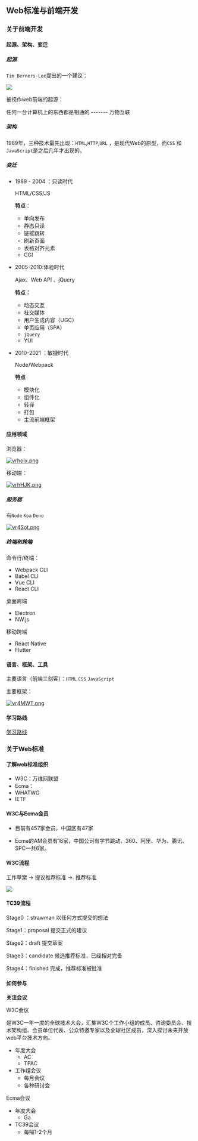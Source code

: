 ## Web标准与前端开发

### 关于前端开发

#### 起源、架构、变迁

##### 起源

`Tim Berners-Lee`提出的一个建议：

![](https://i.bmp.ovh/imgs/2022/08/19/af2dfd755f0759e2.png)

被视作web前端的起源：

任何一台计算机上的东西都是相通的  ------- 万物互联



##### 架构

1989年，三种技术最先出现：`HTML`,`HTTP`,`URL` ，是现代Web的原型，而`CSS` 和`JavaScript`是之后几年才出现的。

##### 变迁

+ 1989 - 2004 ：只读时代

  HTML/CSS/JS

  **特点**：

  + 单向发布
  + 静态只读
  + 链接跳转
  + 刷新页面
  + 表格对齐元素
  + CGI

+ 2005-2010:体验时代

  Ajax、Web API 、jQuery

  **特点：**

  + 动态交互
  + 社交媒体
  + 用户生成内容（UGC）
  + 单页应用（SPA）
  + `jQuery`
  + YUI

+ 2010-2021 ：敏捷时代

  Node/Webpack

  **特点**

  + 模块化
  + 组件化
  + 转译
  + 打包
  + 主流前端框架



#### 应用领域

浏览器：

[![vrhoIx.png](https://s1.ax1x.com/2022/08/19/vrhoIx.png)](https://imgse.com/i/vrhoIx)

移动端：

[![vrhHJK.png](https://s1.ax1x.com/2022/08/19/vrhHJK.png)](https://imgse.com/i/vrhHJK)



##### 服务器

有`Node`   `Koa`  `Deno`  

[![vr4Sot.png](https://s1.ax1x.com/2022/08/19/vr4Sot.png)](https://imgse.com/i/vr4Sot)



##### 终端和跨端

命令行/终端：

+ Webpack CLI
+ Babel CLI
+ Vue CLI
+ React CLI



桌面跨端

+ Electron
+ NW.js



移动跨端

+ React Native
+ Flutter



#### 语言、框架、工具

主要语言（前端三剑客）：`HTML` `CSS` `JavaScript`

主要框架：

[![vr4MWT.png](https://s1.ax1x.com/2022/08/19/vr4MWT.png)](https://imgse.com/i/vr4MWT)



#### 学习路线

[学习路线](http://roadmap.sh)





### 关于Web标准

#### 了解web标准组织

+ W3C：万维网联盟
+ Ecma： 
+ WHATWG
+ IETF



#### W3C与Ecma会员

+ 目前有457家会员，中国区有47家

+ Ecma的AM会员有18家，中国公司有字节跳动、360、阿里、华为、腾讯、SPC一共6家。



#### W3C流程

工作草案 -> 提议推荐标准 ->. 推荐标准

![](https://i.bmp.ovh/imgs/2022/08/19/9f273a99be56af05.png)



#### TC39流程

Stage0 ：strawman 以任何方式提交的想法

Stage1：proposal 提交正式的建议

Stage2：draft 提交草案

Stage3：candidate 候选推荐标准，已经相对完备

Stage4：finished 完成，推荐标准被批准





#### 如何参与

**关注会议**

W3C会议

是W3C一年一度的全球技术大会，汇集W3C个工作小组的成员、咨询委员会、技术架构组、会员单位代表、公众特邀专家以及全球社区成员，深入探讨未来开放web平台技术方向。

+ 年度大会
  + AC
  + TPAC
+ 工作组会议
  + 每月会议
  + 各种研讨会



Ecma会议

+ 年度大会
  + Ga
+ TC39会议
  + 每隔1-2个月




















